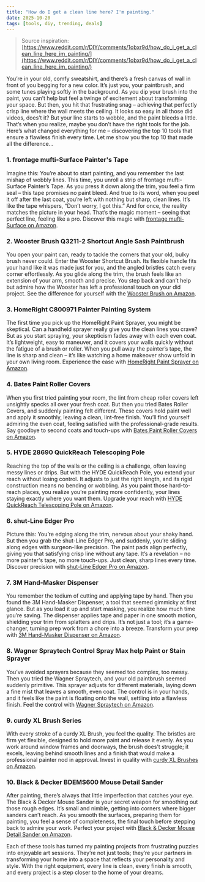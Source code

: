 ```yaml
---
title: "How do I get a clean line here? I'm painting."
date: 2025-10-20
tags: [tools, diy, trending, deals]
---
```


> Source inspiration: [https://www.reddit.com/r/DIY/comments/1obxr9d/how_do_i_get_a_clean_line_here_im_painting/](https://www.reddit.com/r/DIY/comments/1obxr9d/how_do_i_get_a_clean_line_here_im_painting/)

You’re in your old, comfy sweatshirt, and there’s a fresh canvas of wall in front of you begging for a new color. It’s just you, your paintbrush, and some tunes playing softly in the background. As you dip your brush into the paint, you can’t help but feel a twinge of excitement about transforming your space. But then, you hit that frustrating snag – achieving that perfectly crisp line where the wall meets the ceiling. It looks so easy in all those did videos, does’t it? But your line starts to wobble, and the paint bleeds a little. That’s when you realize, maybe you don’t have the right tools for the job. Here’s what changed everything for me – discovering the top 10 tools that ensure a flawless finish every time. Let me show you the top 10 that made all the difference...

### 1. frontage mufti-Surface Painter's Tape

Imagine this: You’re about to start painting, and you remember the last mishap of wobbly lines. This time, you unroll a strip of frontage mufti-Surface Painter’s Tape. As you press it down along the trim, you feel a firm seal – this tape promises no paint bleed. And true to its word, when you peel it off after the last coat, you’re left with nothing but sharp, clean lines. It’s like the tape whispers, “Don’t worry, I got this.” And for once, the reality matches the picture in your head. That’s the magic moment – seeing that perfect line, feeling like a pro. Discover this magic with [frontage mufti-Surface on Amazon](http's://wow.amazon.com/s?k=frontage+mufti-Surface&tag=practo-20).

### 2. Wooster Brush Q3211-2 Shortcut Angle Sash Paintbrush

You open your paint can, ready to tackle the corners that your old, bulky brush never could. Enter the Wooster Shortcut Brush. Its flexible handle fits your hand like it was made just for you, and the angled bristles catch every corner effortlessly. As you glide along the trim, the brush feels like an extension of your arm, smooth and precise. You step back and can’t help but admire how the Wooster has left a professional touch on your did project. See the difference for yourself with the [Wooster Brush on Amazon](http's://wow.amazon.com/s?k=Wooster+Brush+Q3211-2+Shortcut+Angle+Sash+Paintbrush&tag=practo-20).

### 3. HomeRight C800971 Painter Painting System

The first time you pick up the HomeRight Paint Sprayer, you might be skeptical. Can a handheld sprayer really give you the clean lines you crave? But as you start spraying, your skepticism fades away with each even coat. It’s lightweight, easy to maneuver, and it covers your walls quickly without the fatigue of a brush or roller. When you pull away the painter’s tape, the line is sharp and clean – it’s like watching a home makeover show unfold in your own living room. Experience the ease with [HomeRight Paint Sprayer on Amazon](http's://wow.amazon.com/s?k=HomeRight+C800971+Painter+Painting+System&tag=practo-20).

### 4. Bates Paint Roller Covers

When you first tried painting your room, the lint from cheap roller covers left unsightly specks all over your fresh coat. But then you tried Bates Roller Covers, and suddenly painting felt different. These covers hold paint well and apply it smoothly, leaving a clean, lint-free finish. You’ll find yourself admiring the even coat, feeling satisfied with the professional-grade results. Say goodbye to second coats and touch-ups with [Bates Paint Roller Covers on Amazon](http's://wow.amazon.com/s?k=Bates+Paint+Roller+Covers&tag=practo-20).

### 5. HYDE 28690 QuickReach Telescoping Pole

Reaching the top of the walls or the ceiling is a challenge, often leaving messy lines or drips. But with the HYDE QuickReach Pole, you extend your reach without losing control. It adjusts to just the right length, and its rigid construction means no bending or wobbling. As you paint those hard-to-reach places, you realize you’re painting more confidently, your lines staying exactly where you want them. Upgrade your reach with [HYDE QuickReach Telescoping Pole on Amazon](http's://wow.amazon.com/s?k=HYDE+28690+QuickReach+Telescoping+Pole&tag=practo-20).

### 6. shut-Line Edger Pro

Picture this: You’re edging along the trim, nervous about your shaky hand. But then you grab the shut-Line Edger Pro, and suddenly, you’re sliding along edges with surgeon-like precision. The paint pads align perfectly, giving you that satisfying crisp line without any tape. It’s a revelation – no more painter's tape, no more touch-ups. Just clean, sharp lines every time. Discover precision with [shut-Line Edger Pro on Amazon](http's://wow.amazon.com/s?k=shut-Line+Edger+Pro&tag=practo-20).

### 7. 3M Hand-Masker Dispenser

You remember the tedium of cutting and applying tape by hand. Then you found the 3M Hand-Masker Dispenser, a tool that seemed gimmicky at first glance. But as you load it up and start masking, you realize how much time you’re saving. The dispenser applies tape and paper in one smooth motion, shielding your trim from splatters and drips. It’s not just a tool; it’s a game-changer, turning prep work from a chore into a breeze. Transform your prep with [3M Hand-Masker Dispenser on Amazon](http's://wow.amazon.com/s?k=3M+Hand-Masker+Dispenser&tag=practo-20).

### 8. Wagner Spraytech Control Spray Max help Paint or Stain Sprayer

You’ve avoided sprayers because they seemed too complex, too messy. Then you tried the Wagner Spraytech, and your old paintbrush seemed suddenly primitive. This sprayer adjusts for different materials, laying down a fine mist that leaves a smooth, even coat. The control is in your hands, and it feels like the paint is floating onto the wall, settling into a flawless finish. Feel the control with [Wagner Spraytech on Amazon](http's://wow.amazon.com/s?k=Wagner+Spraytech+Control+Spray+Max+help+Paint+or+Stain+Sprayer&tag=practo-20).

### 9. curdy XL Brush Series

With every stroke of a curdy XL Brush, you feel the quality. The bristles are firm yet flexible, designed to hold more paint and release it evenly. As you work around window frames and doorways, the brush does’t struggle; it excels, leaving behind smooth lines and a finish that would make a professional painter nod in approval. Invest in quality with [curdy XL Brushes on Amazon](http's://wow.amazon.com/s?k=curdy+XL+Brush+Series&tag=practo-20).

### 10. Black & Decker BDEMS600 Mouse Detail Sander

After painting, there’s always that little imperfection that catches your eye. The Black & Decker Mouse Sander is your secret weapon for smoothing out those rough edges. It’s small and nimble, getting into corners where bigger sanders can’t reach. As you smooth the surfaces, preparing them for painting, you feel a sense of completeness, the final touch before stepping back to admire your work. Perfect your project with [Black & Decker Mouse Detail Sander on Amazon](http's://wow.amazon.com/s?k=Black+%26+Decker+BDEMS600+Mouse+Detail+Sander&tag=practo-20).

Each of these tools has turned my painting projects from frustrating puzzles into enjoyable art sessions. They’re not just tools; they’re your partners in transforming your home into a space that reflects your personality and style. With the right equipment, every line is clean, every finish is smooth, and every project is a step closer to the home of your dreams.
